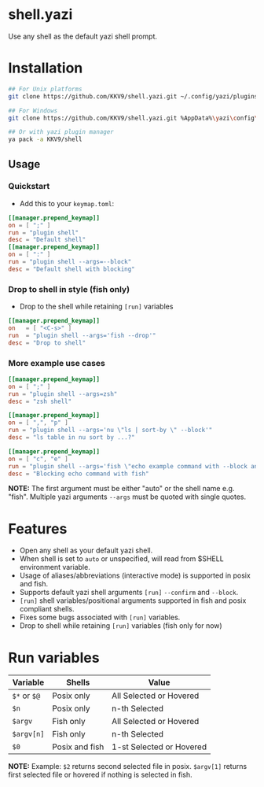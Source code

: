 # shell.yazi

Use any shell as the default yazi shell prompt.

# Installation

```bash
## For Unix platforms
git clone https://github.com/KKV9/shell.yazi.git ~/.config/yazi/plugins/shell.yazi

## For Windows
git clone https://github.com/KKV9/shell.yazi.git %AppData%\yazi\config\plugins\shell.yazi

## Or with yazi plugin manager
ya pack -a KKV9/shell
```

## Usage

### Quickstart

- Add this to your `keymap.toml`:

```toml
[[manager.prepend_keymap]]
on = [ ";" ]
run = "plugin shell"
desc = "Default shell"
[[manager.prepend_keymap]]
on = [ ":" ]
run = "plugin shell --args=--block"
desc = "Default shell with blocking"
```

### Drop to shell in style (fish only)

- Drop to the shell while retaining `[run]` variables

```toml
[[manager.prepend_keymap]]
on   = [ "<C-s>" ]
run  = "plugin shell --args='fish --drop'"
desc = "Drop to shell"
```

### More example use cases

```toml
[[manager.prepend_keymap]]
on = [ ";" ]
run = "plugin shell --args=zsh"
desc = "zsh shell"
```

```toml
[[manager.prepend_keymap]]
on = [ ",", "p" ]
run = "plugin shell --args='nu \"ls | sort-by \" --block'"
desc = "ls table in nu sort by ...?"
```

```toml
[[manager.prepend_keymap]]
on = [ "c", "e" ]
run = "plugin shell --args='fish \"echo example command with --block and --confirm flags ; read\" --block --confirm'"
desc = "Blocking echo command with fish"
```

**NOTE:** The first argument must be either "auto" or the shell name e.g. "fish". Multiple yazi arguments `--args` must be quoted with single quotes.

# Features

- Open any shell as your default yazi shell.
- When shell is set to `auto` or unspecified, will read from $SHELL environment variable.
- Usage of aliases/abbreviations (interactive mode) is supported in posix and fish.
- Supports default yazi shell arguments `[run]` `--confirm` and `--block`.
- `[run]` shell variables/positional arguments supported in fish and posix compliant shells. 
- Fixes some bugs associated with `[run]` variables.
- Drop to shell while retaining `[run]` variables (fish only for now)

# Run variables

| Variable      | Shells        | Value                    |
| ------------- | ------------- | ------------------------ |
| `$*` or `$@`  | Posix only    | All Selected or Hovered  |
| `$n`          | Posix only    | n-th Selected            |
| `$argv`       | Fish only     | All Selected or Hovered  |
| `$argv[n]`    | Fish only     | n-th Selected            |
| `$0`          | Posix and fish| 1-st Selected or Hovered |

**NOTE:** Example: `$2` returns second selected file in posix. `$argv[1]` returns first selected file or hovered if nothing is selected in fish.
